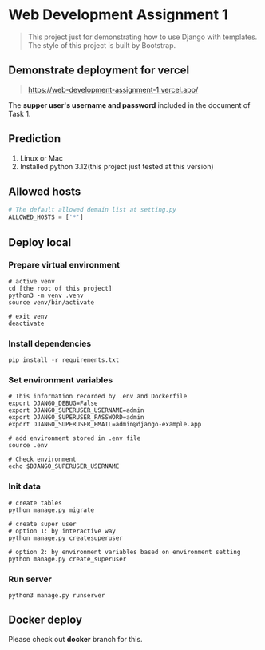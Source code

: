 # Web Development Assignment 1

> This project just for demonstrating how to use Django with templates.
> The style of this project is built by Bootstrap.


## Demonstrate deployment for vercel

> https://web-development-assignment-1.vercel.app/

The **supper user's username and password** included in the document of Task 1.

## Prediction

1. Linux or Mac
2. Installed python 3.12(this project just tested at this version)

## Allowed hosts

```python
# The default allowed demain list at setting.py
ALLOWED_HOSTS = ['*']
```

## Deploy local

### Prepare virtual environment

```shell
# active venv
cd [the root of this project]
python3 -m venv .venv
source venv/bin/activate
```

```shell
# exit venv
deactivate
```

### Install dependencies

```shell
pip install -r requirements.txt
```

### Set environment variables

```shell
# This information recorded by .env and Dockerfile
export DJANGO_DEBUG=False
export DJANGO_SUPERUSER_USERNAME=admin
export DJANGO_SUPERUSER_PASSWORD=admin
export DJANGO_SUPERUSER_EMAIL=admin@django-example.app
```

```shell
# add environment stored in .env file
source .env
```

```shell
# Check environment
echo $DJANGO_SUPERUSER_USERNAME
```

### Init data
```shell
# create tables
python manage.py migrate

# create super user
# option 1: by interactive way
python manage.py createsuperuser

# option 2: by environment variables based on environment setting
python manage.py create_superuser
```

### Run server

```shell
python3 manage.py runserver
```

## Docker deploy

Please check out **docker** branch for this.





